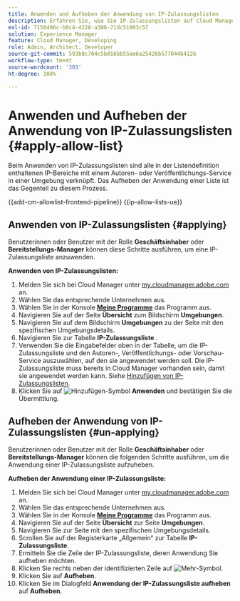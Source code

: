 ```yaml
---
title: Anwenden und Aufheben der Anwendung von IP-Zulassungslisten
description: Erfahren Sie, wie Sie IP-Zulassungslisten auf Cloud Manager-Umgebungen anwenden und wie Sie deren Anwendung wieder aufheben.
exl-id: 7158496c-b0c4-4228-a306-71dc51003c57
solution: Experience Manager
feature: Cloud Manager, Developing
role: Admin, Architect, Developer
source-git-commit: 593b8c704c5b016bb55ae6a25420b577044b4126
workflow-type: tm+mt
source-wordcount: '303'
ht-degree: 100%

---
```



# Anwenden und Aufheben der Anwendung von IP-Zulassungslisten {#apply-allow-list}

Beim Anwenden von IP-Zulassungslisten sind alle in der Listendefinition enthaltenen IP-Bereiche mit einem Autoren- oder Veröffentlichungs-Service in einer Umgebung verknüpft. Das Aufheben der Anwendung einer Liste ist das Gegenteil zu diesem Prozess.

{{add-cm-allowlist-frontend-pipeline}}
{{ip-allow-lists-ue}}

## Anwenden von IP-Zulassungslisten {#applying}

Benutzerinnen oder Benutzer mit der Rolle **Geschäftsinhaber** oder **Bereitstellungs-Manager** können diese Schritte ausführen, um eine IP-Zulassungsliste anzuwenden.

**Anwenden von IP-Zulassungslisten:**

1. Melden Sie sich bei Cloud Manager unter [my.cloudmanager.adobe.com](https://my.cloudmanager.adobe.com/) an.
1. Wählen Sie das entsprechende Unternehmen aus.
1. Wählen Sie in der Konsole **[Meine Programme](/help/implementing/cloud-manager/navigation.md#my-programs)** das Programm aus.
1. Navigieren Sie auf der Seite **Übersicht** zum Bildschirm **Umgebungen**.
1. Navigieren Sie auf dem Bildschirm **Umgebungen** zu der Seite mit den spezifischen Umgebungsdetails.
1. Navigieren Sie zur Tabelle **IP-Zulassungsliste** .
1. Verwenden Sie die Eingabefelder oben in der Tabelle, um die IP-Zulassungsliste und den Autoren-, Veröffentlichungs- oder Vorschau-Service auszuwählen, auf den sie angewendet werden soll.
Die IP-Zulassungsliste muss bereits in Cloud Manager vorhanden sein, damit sie angewendet werden kann. Siehe [Hinzufügen von IP-Zulassungslisten](/help/implementing/cloud-manager/ip-allow-lists/add-ip-allow-lists.md).
1. Klicken Sie auf ![Hinzufügen-Symbol](https://spectrum.adobe.com/static/icons/workflow_18/Smock_Add_18_N.svg) **Anwenden** und bestätigen Sie die Übermittlung.

## Aufheben der Anwendung von IP-Zulassungslisten {#un-applying}

Benutzerinnen oder Benutzer mit der Rolle **Geschäftsinhaber** oder **Bereitstellungs-Manager** können die folgenden Schritte ausführen, um die Anwendung einer IP-Zulassungsliste aufzuheben.

**Aufheben der Anwendung einer IP-Zulassungsliste:**

1. Melden Sie sich bei Cloud Manager unter [my.cloudmanager.adobe.com](https://my.cloudmanager.adobe.com/) an.
1. Wählen Sie das entsprechende Unternehmen aus.
1. Wählen Sie in der Konsole **[Meine Programme](/help/implementing/cloud-manager/navigation.md#my-programs)** das Programm aus.
1. Navigieren Sie auf der Seite **Übersicht** zur Seite **Umgebungen**.
1. Navigieren Sie zur Seite mit den spezifischen Umgebungsdetails.
1. Scrollen Sie auf der Registerkarte „Allgemein“ zur Tabelle **IP-Zulassungsliste**.
1. Ermitteln Sie die Zeile der IP-Zulassungsliste, deren Anwendung Sie aufheben möchten.
1. Klicken Sie rechts neben der identifizierten Zeile auf ![Mehr-Symbol](https://spectrum.adobe.com/static/icons/workflow_18/Smock_More_18_N.svg).
1. Klicken Sie auf **Aufheben**.
1. Klicken Sie im Dialogfeld **Anwendung der IP-Zulassungsliste aufheben** auf **Aufheben**.
